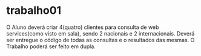 # trabalho01

O Aluno deverá criar 4(quatro) clientes para consulta de web services(como visto em sala), 
sendo 2 nacionais e 2 internacionais. Deverá ser entregue o código de todas as consultas e o 
resultados das mesmas. 
O Trabalho poderá ser feito em dupla.
